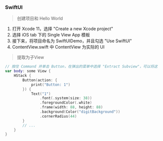 ### SwiftUI

> 创建项目和 Hello World

1. 打开 Xcode 11，选择 "Create a new Xcode project"
2. 选择 iOS tab 下的 Single View App 模板
3. 接下来，将项目命名为 SwiftUIDemo，并且勾选 "Use SwiftUI"
4. ContentView.swift 中 ContentView 为实际的 UI


> 提取为子View
```swift
// 按住 Command 并单击 Button，在弹出的菜单中选择 "Extract Subview"，可以将这个 Button 提取为一个新的 View
var body: some View {
    HStack {
        Button(action: {
            print("Button: 1")
        }) {
            Text("1")
                .font(.system(size: 38))
                .foregroundColor(.white)
                .frame(width: 88, height: 88)
                .background(Color("digitBackground"))
                .cornerRadius(44)
        }
        // ...
    }
}
```